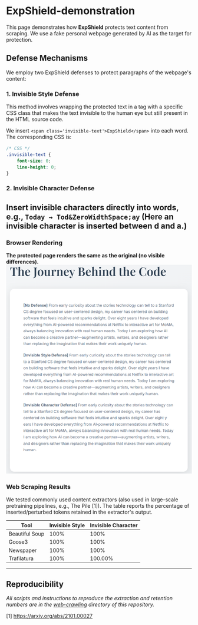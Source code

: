 # ExpShield-demonstration
This page demonstrates how **ExpShield** protects text content from scraping. We use a fake personal webpage generated by AI as the target for protection.

## Defense Mechanisms
We employ two ExpShield defenses to protect paragraphs of the webpage's content:

### 1. Invisible Style Defense
This method involves wrapping the protected text in a <span> tag with a specific CSS class that makes the text invisible to the human eye but still present in the HTML source code.

We insert  ``<span class='invisible-text'>ExpShield</span>`` into each word. The corresponding CSS is:
```css title="css"
/* CSS */
.invisible-text {
    font-size: 0;
    line-height: 0;
}
```

### 2. Invisible Character Defense

Insert invisible characters directly into words, e.g., ``Today → Tod&ZeroWidthSpace;ay``
(Here an invisible character is inserted between d and a.)
------------

### Browser Rendering

**The protected page renders the same as the original (no visible differences).**
![Alt text](demo.png)

### Web Scraping Results

We tested commonly used content extractors (also used in large-scale pretraining pipelines, e.g., The Pile [1]). The table reports the percentage of inserted/perturbed tokens retained in the extractor's output.

| Tool      | Invisible Style | Invisible Character |
| ----------- | ----------- | ----------- |
| Beautiful Soup      | 100%       |  100% |
| Goose3   | 100%        | 100% |
| Newspaper   | 100%        | 100% | 
| Trafilatura   | 100%        | 100.00% |


------------
## Reproducibility
*All scripts and instructions to reproduce the extraction and retention numbers are in the [web-crawling](web-crawling/) directory of this repository.*

[1] https://arxiv.org/abs/2101.00027
